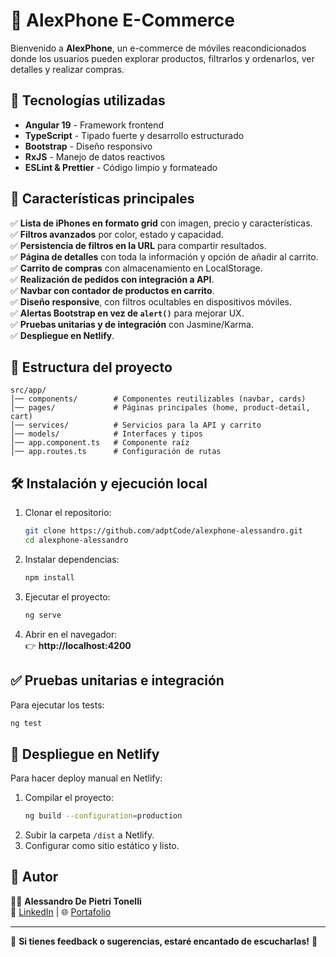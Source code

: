 # 📱 AlexPhone E-Commerce

Bienvenido a **AlexPhone**, un e-commerce de móviles reacondicionados donde los usuarios pueden explorar productos, filtrarlos y ordenarlos, ver detalles y realizar compras.

## 🚀 Tecnologías utilizadas

- **Angular 19** - Framework frontend
- **TypeScript** - Tipado fuerte y desarrollo estructurado
- **Bootstrap** - Diseño responsivo
- **RxJS** - Manejo de datos reactivos
- **ESLint & Prettier** - Código limpio y formateado

## 📌 Características principales

✅ **Lista de iPhones en formato grid** con imagen, precio y características.  
✅ **Filtros avanzados** por color, estado y capacidad.  
✅ **Persistencia de filtros en la URL** para compartir resultados.  
✅ **Página de detalles** con toda la información y opción de añadir al carrito.  
✅ **Carrito de compras** con almacenamiento en LocalStorage.  
✅ **Realización de pedidos con integración a API**.  
✅ **Navbar con contador de productos en carrito**.  
✅ **Diseño responsive**, con filtros ocultables en dispositivos móviles.  
✅ **Alertas Bootstrap en vez de `alert()`** para mejorar UX.  
✅ **Pruebas unitarias y de integración** con Jasmine/Karma.  
✅ **Despliegue en Netlify**.

## 📂 Estructura del proyecto

```
src/app/
│── components/        # Componentes reutilizables (navbar, cards)
│── pages/             # Páginas principales (home, product-detail, cart)
│── services/          # Servicios para la API y carrito
│── models/            # Interfaces y tipos
│── app.component.ts   # Componente raíz
│── app.routes.ts      # Configuración de rutas
```

## 🛠️ Instalación y ejecución local

1. Clonar el repositorio:
   ```bash
   git clone https://github.com/adptCode/alexphone-alessandro.git
   cd alexphone-alessandro
   ```

2. Instalar dependencias:
   ```bash
   npm install
   ```

3. Ejecutar el proyecto:
   ```bash
   ng serve
   ```

4. Abrir en el navegador:  
   👉 **http://localhost:4200**

## ✅ Pruebas unitarias e integración
Para ejecutar los tests:
```bash
ng test
```

## 🚀 Despliegue en Netlify
Para hacer deploy manual en Netlify:
1. Compilar el proyecto:
   ```bash
   ng build --configuration=production
   ```
2. Subir la carpeta `/dist` a Netlify.
3. Configurar como sitio estático y listo.

## 📝 Autor
👨‍💻 **Alessandro De Pietri Tonelli**  
🔗 [LinkedIn](https://www.linkedin.com/in/alessandrodpt) | 🌐 [Portafolio](https://alessandrodpt.netlify.app/)

---
🎯 **Si tienes feedback o sugerencias, estaré encantado de escucharlas!** 🚀


